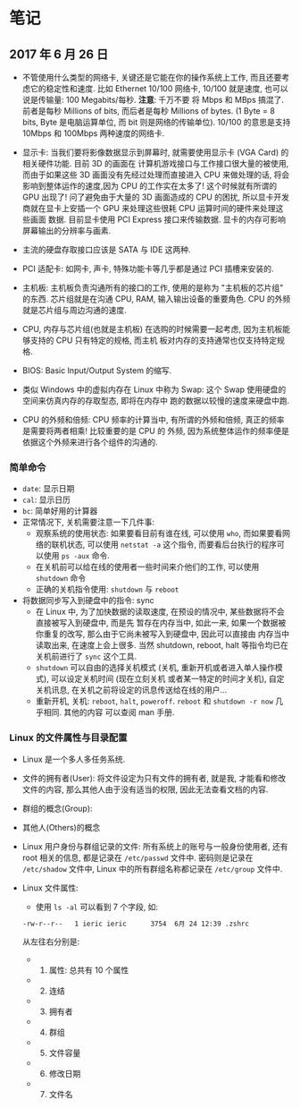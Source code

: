 # 笔记

## 2017 年 6 月 26 日

+ 不管使用什么类型的网络卡, 关键还是它能在你的操作系统上工作, 而且还要考虑它的稳定性和速度.
  比如 Ethernet 10/100 网络卡, 10/100 就是速度, 也可以说是传输量: 100 Megabits/每秒. **注意**: 千万不要
  将 Mbps 和 MBps 搞混了. 前者是每秒 Millions of bits, 而后者是每秒 Millions of bytes. (1 Byte = 8 bits, 
  Byte 是电脑运算单位, 而 bit 则是网络的传输单位). 10/100 的意思是支持 10Mbps 和 100Mbps 两种速度的网络卡.

+ 显示卡: 当我们要将影像数据显示到屏幕时, 就需要使用显示卡 (VGA Card) 的相关硬件功能. 目前 3D 的画面在
  计算机游戏接口与工作接口很大量的被使用,而由于如果这些 3D 画面没有先经过处理而直接进入 CPU 来做处理的话,
  将会影响到整体运作的速度,因为 CPU 的工作实在太多了! 这个时候就有所谓的 GPU 出现了! 问了避免由于大量的 3D
  画面造成的 CPU 的困扰, 所以显卡开发商就在显卡上安插一个 GPU 来处理这些很耗 CPU 运算时间的硬件来处理这些画面
  数据. 目前显卡使用 PCI Express 接口来传输数据. 显卡的内存可影响屏幕输出的分辨率与画素.

+ 主流的硬盘存取接口应该是 SATA 与 IDE 这两种.

+ PCI 适配卡: 如网卡, 声卡, 特殊功能卡等几乎都是通过 PCI 插槽来安装的.

+ 主机板: 主机板负责沟通所有的接口的工作, 使用的是称为 "主机板的芯片组" 的东西. 芯片组就是在沟通 CPU, RAM, 
  输入输出设备的重要角色. CPU 的外频就是芯片组与周边沟通的速度. 

+ CPU, 内存与芯片组(也就是主机板) 在选购的时候需要一起考虑, 因为主机板能够支持的 CPU 只有特定的规格, 而主机
  板对内存的支持通常也仅支持特定规格. 

+ BIOS: Basic Input/Output System 的缩写. 

+ 类似 Windows 中的虚拟内存在 Linux 中称为 Swap: 这个 Swap 使用硬盘的空间来仿真内存的存取型态, 即将在内存中
  跑的数据以较慢的速度来硬盘中跑.

+ CPU 的外频和倍频: CPU 频率的计算当中, 有所谓的外频和倍频, 真正的频率是需要将两者相乘! 比较重要的是 CPU 的
  外频, 因为系统整体运作的频率便是依据这个外频来进行各个组件的沟通的.


### 简单命令

+ `date`: 显示日期
+ `cal`: 显示日历
+ `bc`: 简单好用的计算器
+ 正常情况下, 关机需要注意一下几件事:
    + 观察系统的使用状态: 如果要看目前有谁在线, 可以使用 `who`, 而如果要看网络的联机状态, 可以使用
      `netstat -a` 这个指令, 而要看后台执行的程序可以使用 `ps -aux` 命令.
    + 在关机前可以给在线的使用者一些时间来介他们的工作, 可以使用 `shutdown` 命令
    + 正确的关机指令使用: `shutdown` 与 `reboot`
+ 将数据同步写入到硬盘中的指令: sync
    + 在 Linux 中, 为了加快数据的读取速度, 在预设的情况中, 某些数据将不会直接被写入到硬盘中, 而是先
      暂存在内存当中, 如此一来, 如果一个数据被你重复的改写, 那么由于它尚未被写入到硬盘中, 因此可以直接由
      内存当中读取出来, 在速度上会上很多. 当然 shutdown, reboot, halt 等指令均已在关机前进行了 `sync` 这个工具.
    + `shutdown` 可以自由的选择关机模式 (关机, 重新开机或者进入单人操作模式), 可以设定关机时间 (现在立刻关机
      或者某一特定的时间才关机), 自定关机讯息, 在关机之前将设定的讯息传送给在线的用户...
    + 重新开机, 关机: `reboot`, `halt`, `poweroff`. `reboot` 和 `shutdown -r now` 几乎相同. 其他的内容
      可以查阅 man 手册.

### Linux 的文件属性与目录配置

+ Linux 是一个多人多任务系统.
+ 文件的拥有者(User): 将文件设定为只有文件的拥有者, 就是我, 才能看和修改文件的内容, 那么其他人由于没有适当的权限,
  因此无法查看文档的内容.
+ 群组的概念(Group):  
+ 其他人(Others)的概念
+ Linux 用户身份与群组记录的文件: 所有系统上的账号与一般身份使用者, 还有 root 相关的信息, 都是记录在 `/etc/passwd`
  文件中. 密码则是记录在 `/etc/shadow` 文件中, Linux 中的所有群组名称都记录在 `/etc/group` 文件中.
+ Linux 文件属性:
    + 使用 `ls -al` 可以看到 7 个字段, 如:

    ```bash
    -rw-r--r--   1 ieric ieric      3754  6月 24 12:39 .zshrc
    ```

    从左往右分别是:

    + 1. 属性: 总共有 10 个属性
    + 2. 连结
    + 3. 拥有者
    + 4. 群组
    + 5. 文件容量
    + 6. 修改日期
    + 7. 文件名

